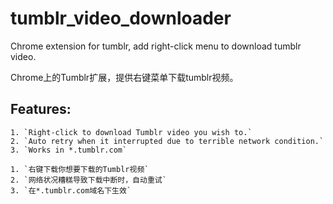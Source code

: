 # tumblr_video_downloader
Chrome extension for tumblr, add right-click menu to download tumblr video.

Chrome上的Tumblr扩展，提供右键菜单下载tumblr视频。

## Features:
    1. `Right-click to download Tumblr video you wish to.`
    2. `Auto retry when it interrupted due to terrible network condition.`
    3. `Works in *.tumblr.com`

    1. `右键下载你想要下载的Tumblr视频`
    2. `网络状况糟糕导致下载中断时，自动重试`
    3. `在*.tumblr.com域名下生效`
